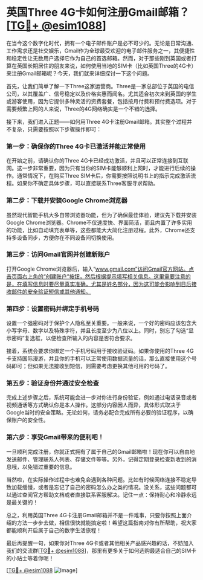 # 英国Three 4G卡如何注册Gmail邮箱？[[TG💪+ @esim1088](https://t.me/s/esim1088)]

在当今这个数字化时代，拥有一个电子邮件账户是必不可少的。无论是日常沟通、工作需求还是社交娱乐，Gmail作为全球最受欢迎的电子邮件服务之一，其便捷性和稳定性让无数用户选择它作为自己的首选邮箱。然而，对于那些刚到英国或者打算在英国长期居住的朋友来说，如何使用当地的SIM卡（比如英国Three的4G卡）来注册Gmail邮箱呢？今天，我们就来详细探讨一下这个问题。

首先，让我们简单了解一下Three这家运营商。Three是一家总部位于英国的电信公司，以其覆盖广、信号稳定以及价格实惠而闻名。尤其适合初次来到英国的学生或游客使用，因为它提供多种灵活的资费套餐，包括按月付费和预付费选项。对于需要频繁上网的人来说，Three的4G网络确实是一个不错的选择。

接下来，我们进入正题——如何用Three 4G卡注册Gmail邮箱。其实整个过程并不复杂，只需要按照以下步骤操作即可：

### 第一步：确保你的Three 4G卡已激活并能正常使用

在开始之前，请确认你的Three 4G卡已经成功激活，并且可以正常连接到互联网。这一步非常重要，因为只有当你的SIM卡能够顺利上网时，才能进行后续的操作。通常情况下，在购买Three SIM卡后，你需要按照说明书上的指示完成激活流程。如果你不确定具体步骤，可以直接联系Three客服寻求帮助。

### 第二步：下载并安装Google Chrome浏览器

虽然现代智能手机大多自带浏览器功能，但为了确保最佳体验，建议先下载并安装Google Chrome浏览器。Chrome不仅速度快、界面简洁，而且内置了许多实用的功能，比如自动填充表单等，这些都能大大简化注册过程。此外，Chrome还支持多设备同步，方便你在不同设备间切换使用。

### 第三步：访问Gmail官网并创建新账户

打开Google Chrome浏览器后，输入“www.gmail.com”访问Gmail官方网站。点击页面右上角的“创建账户”按钮，然后根据提示填写相关信息。这里需要注意的是，在填写信息时要尽量真实准确，尤其是姓名部分，因为这可能会影响到日后接收邮件的安全验证短信或其他通知。

### 第四步：设置密码并绑定手机号码

设置一个强密码对于保护个人隐私至关重要。一般来说，一个好的密码应该包含大小写字母、数字以及特殊字符，并且长度至少为八位以上。同时，别忘了勾选“显示密码”复选框，以便检查所输入的内容是否符合要求。

接着，系统会要求你绑定一个手机号码用于接收验证码。如果你使用的Three 4G卡支持国际漫游，并且你的手机可以正常使用数据流量的话，那么直接使用这个号码即可；但如果无法接收到短信，则需要考虑更换其他可用的号码了。

### 第五步：验证身份并通过安全检查

完成上述步骤之后，系统可能会进一步对你进行身份验证，例如通过电话录音或者视频通话等方式确认你是本人操作。这部分内容因人而异，具体形式取决于Google当时的安全策略。无论如何，请务必配合完成所有必要的验证程序，以确保账户的安全性。

### 第六步：享受Gmail带来的便利吧！

一旦顺利完成注册，你就正式拥有了属于自己的Gmail邮箱啦！现在你可以自由地发送邮件、管理联系人列表、存储文件等等。另外，记得定期登录检查新收到的消息哦，以免错过重要的信息。

当然啦，在实际操作过程中也难免会遇到各种问题。比如有时候网络连接不稳定导致加载缓慢，或者是忘记了自己的密码怎么办之类的情况。没关系，这些问题都可以通过查阅官方帮助文档或者直接联系客服解决。记住一点：保持耐心和冷静永远是最关键的！

总之，利用英国Three 4G卡注册Gmail邮箱并不是一件难事，只要你按照上面介绍的方法一步步去做，相信很快就能搞定啦！希望这篇指南对你有所帮助，祝大家都能顺利开启属于自己的数字生活旅程！

最后再提醒一句，如果你对Three 4G卡或者其他相关产品感兴趣的话，不妨加入我们的交流群[[TG💪+ @esim1088](https://t.me/s/esim1088)]，那里有更多关于如何选购最适合自己的SIM卡的小贴士等着你呢！

[[TG💪+ @esim1088](https://t.me/s/esim1088) ![Image](https://i.postimg.cc/4NQfJmqS/Snipaste-2025-05-13-00-14-12.png)]
